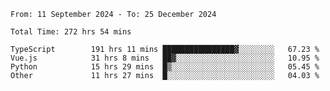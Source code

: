 <!--START_SECTION:waka-->

```abap
From: 11 September 2024 - To: 25 December 2024

Total Time: 272 hrs 54 mins

TypeScript        191 hrs 11 mins ████████████████▓░░░░░░░░   67.23 %
Vue.js            31 hrs 8 mins   ██▓░░░░░░░░░░░░░░░░░░░░░░   10.95 %
Python            15 hrs 29 mins  █▒░░░░░░░░░░░░░░░░░░░░░░░   05.45 %
Other             11 hrs 27 mins  █░░░░░░░░░░░░░░░░░░░░░░░░   04.03 %
```

<!--END_SECTION:waka-->
